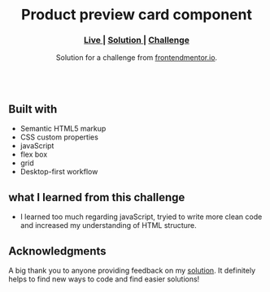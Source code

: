 <img src=""></img>

<h1 align="center">Product preview card component</h1>

<div align="center">
  <h3>
    <a href="https://yamenalzeiter.github.io/Tip-calculator-app/">
      Live
    </a>
    <span> | </span>
    <a href="">
      Solution
    </a>
   <span> | </span>
    <a href="https://www.frontendmentor.io/challenges/tip-calculator-app-ugJNGbJUX">
      Challenge
    </a>
  </h3>
</div>
<div align="center">
   Solution for a challenge from  <a href="https://www.frontendmentor.io/" target="_blank">frontendmentor.io</a>.
</div>
<br>
<br>
<br>

## Built with 

- Semantic HTML5 markup
- CSS custom properties
- javaScript
- flex box
- grid
- Desktop-first workflow

## what I learned from this challenge 
- I learned too much regarding javaScript, tryied to write more clean code and increased my understanding of HTML structure.
## Acknowledgments

A big thank you to anyone providing feedback on my <a href="">solution</a>. It definitely helps to find new ways to code and find easier solutions! 